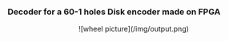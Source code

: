 ### Decoder for a 60-1 holes Disk encoder made on FPGA
<p align="center">
![wheel picture](/img/output.png)
</p>

